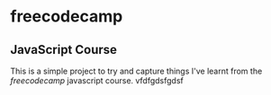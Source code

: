 # freecodecamp
##  JavaScript Course
This is a simple project to try and capture things I've learnt from the *freecodecamp* javascript course.
vfdfgdsfgdsf